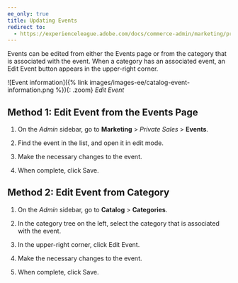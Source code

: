 ```yaml
---
ee_only: true
title: Updating Events
redirect to:
  - https://experienceleague.adobe.com/docs/commerce-admin/marketing/promotions/events/event-create.html#update-events
---
```


Events can be edited from either the Events page or from the category that is associated with the event. When a category has an associated event, an Edit Event button appears in the upper-right corner.

![Event information]({% link images/images-ee/catalog-event-information.png %}){: .zoom}
_Edit Event_

## Method 1: Edit Event from the Events Page

1. On the _Admin_ sidebar, go to **Marketing** > _Private Sales_ > **Events**.

1. Find the event in the list, and open it in edit mode.

1. Make the necessary changes to the event.

1. When complete, click <span class="btn">Save</span>.

## Method 2: Edit Event from Category

1. On the _Admin_ sidebar, go to **Catalog** > **Categories**.

1. In the category tree on the left, select the category that is associated with the event.

1. In the upper-right corner, click <span class="btn">Edit Event</span>.

1. Make the necessary changes to the event.

1. When complete, click <span class="btn">Save</span>.
